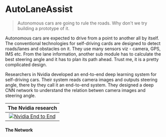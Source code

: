 # AutoLaneAssist

>Autonomous cars are going to rule the roads. Why don't we try building a prototype of it.

Autonomous cars are expected to drive from a point to another all by itself. The conventional technologies for self-driving cards are designed to detect roads/lanes and obstacles on it. They use many sensors viz - camera, GPS, IMS etc. From the lane information, another sub module has to calculate the best steering angle and it has to plan its path ahead. Trust me, it is a pretty complicated design.

Researchers in Nvidia developed an end-to-end deep learning system for self-driving cars. Their system reads camera images and outputs steering angle, there by they call it an end-to-end system. They designed a deep CNN network to understand the relation betwen camera images and steering angle.

|The Nvidia research|
|:--------:|
|[![Nvidia End to End](https://devblogs.nvidia.com/parallelforall/wp-content/uploads/2016/08/5Driver-closeup-hands-1200x675-624x351.png)](https://www.youtube.com/watch?v=qhUvQiKec2U)|

#### The Network

